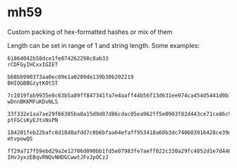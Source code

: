 mh59
====

Custom packing of hex-formatted hashes or mix of them


Length can be set in range of 1 and string length.
Some examples:
```
61864042b58dce1fe074262298c8ab33
rCDFGyIHCxxIGIET

b68bb990373aa0ec09e1a0209de139b30b202219
BHIOGBBGzytKOtST

7c1019fab9935e8c63b5a89ff847341fa7e4aaff44b56f13d631ee974ca454d5441d0b19
wDnnBKKMFuKDvNLS

33f332e1aa7ae29f66305ba8a15d9d87d86cdac05ea962ff5e0903f82d443ce71ce86c91
ptFGCsKyEJtxNsPN

184201feb22bafc8d18d8afdd7c0b6bfaa64efaff953418a60b3dc740603916428ce39d3
mtvpowQS

ff29a717f59ebd29a2e12706d090bb1fd5e07983fe7aeff022c330a29fc4852d1e7d4463
IHvJyxzEBqvRNQvNHDGCwwtJFvJpOCzJ
```
